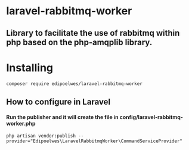 # laravel-rabbitmq-worker
## Library to facilitate the use of rabbitmq within php based on the php-amqplib library.

##
# Installing

```
composer require edipoelwes/laravel-rabbitmq-worker
```

## How to configure in Laravel
#### Run the publisher and it will create the file in config/laravel-rabbitmq-worker.php
```
php artisan vendor:publish --provider="Edipoelwes\LaravelRabbitmqWorker\CommandServiceProvider"
```
